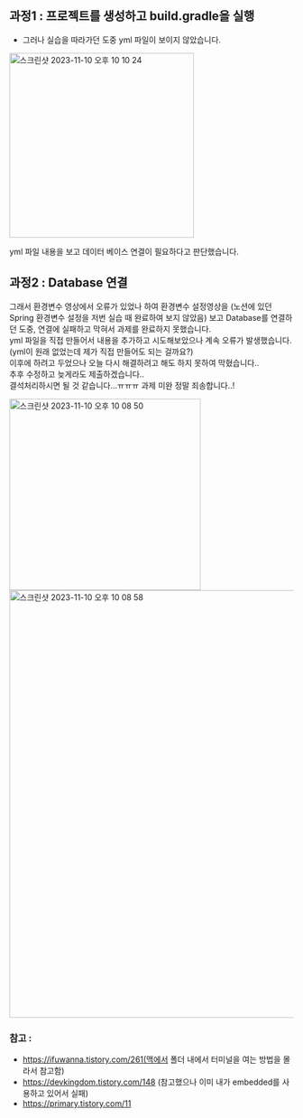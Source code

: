 ## 과정1 : 프로젝트를 생성하고 build.gradle을 실행
- 그러나 실습을 따라가던 도중 yml 파일이 보이지 않았습니다.
<img width="327" alt="스크린샷 2023-11-10 오후 10 10 24" src="https://github.com/GDSC-Ewha-5th/GDSC-Server-5th/assets/78548833/95a8581b-88aa-4b1e-b76f-3902e4374e78">

yml 파일 내용을 보고 데이터 베이스 연결이 필요하다고 판단했습니다.




## 과정2 : Database 연결
그래서 환경변수 영상에서 오류가 있었나 하여 환경변수 설정영상을 (노션에 있던 Spring 환경변수 설정을 저번 실습 때 완료하여 보지 않았음) 보고 Database를 연결하던 도중, 연결에 실패하고 막혀서 과제를 완료하지 못했습니다. <br>
yml 파일을 직접 만들어서 내용을 추가하고 시도해보았으나 계속 오류가 발생했습니다.(yml이 원래 없었는데 제가 직접 만들어도 되는 걸까요?)<br>
이후에 하려고 두었으나 오늘 다시 해결하려고 해도 하지 못하여 막혔습니다..<br>
추후 수정하고 늦게라도 제출하겠습니다..<br>
결석처리하시면 될 것 같습니다...ㅠㅠㅠ 과제 미완 정말 죄송합니다..!


<img width="339" alt="스크린샷 2023-11-10 오후 10 08 50" src="https://github.com/GDSC-Ewha-5th/GDSC-Server-5th/assets/78548833/a9f96c84-06db-49e6-b1f4-9733dbdd7555">

<img width="757" alt="스크린샷 2023-11-10 오후 10 08 58" src="https://github.com/GDSC-Ewha-5th/GDSC-Server-5th/assets/78548833/7f7b5955-a720-4adc-b983-20ae6358ed4e">

### 참고 :
- https://ifuwanna.tistory.com/261(맥에서 폴더 내에서 터미널을 여는 방법을 몰라서 참고함)
- https://devkingdom.tistory.com/148  (참고했으나 이미 내가 embedded를 사용하고 있어서 실패)
- https://primary.tistory.com/11
